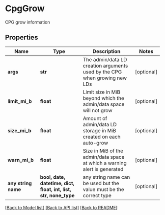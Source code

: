 # CpgGrow

CPG grow information

## Properties
Name | Type | Description | Notes
------------ | ------------- | ------------- | -------------
**args** | **str** | The admin/data LD creation arguments used by the CPG when growing new LDs | [optional] 
**limit_mi_b** | **float** | Limit size in MiB beyond which the admin/data space will not grow | [optional] 
**size_mi_b** | **float** | Amount of admin/data LD storage in MiB created on each auto-grow | [optional] 
**warn_mi_b** | **float** | Size in MiB of the admin/data space at which a warning alert is generated | [optional] 
**any string name** | **bool, date, datetime, dict, float, int, list, str, none_type** | any string name can be used but the value must be the correct type | [optional]

[[Back to Model list]](../README.md#documentation-for-models) [[Back to API list]](../README.md#documentation-for-api-endpoints) [[Back to README]](../README.md)



